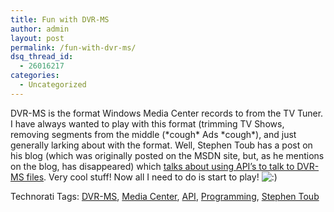 ```yaml
---
title: Fun with DVR-MS
author: admin
layout: post
permalink: /fun-with-dvr-ms/
dsq_thread_id:
  - 26016217
categories:
  - Uncategorized
---
```

DVR-MS is the format Windows Media Center records to from the TV Tuner. I have always wanted to play with this format (trimming TV Shows, removing segments from the middle (\*cough\* Ads \*cough\*), and just generally larking about with the format. Well, Stephen Toub has a post on his blog (which was originally posted on the MSDN site, but, as he mentions on the blog, has disappeared) which [talks about using API&#8217;s to talk to DVR-MS files][1]. Very cool stuff! Now all I need to do is start to play! <img src="http://blog.lotas-smartman.net/wp-includes/images/smilies/icon_smile.gif" alt=":)" class="wp-smiley" />

<div class="wlWriterSmartContent" id="0767317B-992E-4b12-91E0-4F059A8CECA8:8b22583b-c72f-4ce0-a4af-5ef88aca6c6f" contenteditable="false" style="padding-right: 0px; display: inline; padding-left: 0px; padding-bottom: 0px; margin: 0px; padding-top: 0px">
  Technorati Tags: <a href="http://technorati.com/tags/DVR-MS" rel="tag">DVR-MS</a>, <a href="http://technorati.com/tags/Media%20Center" rel="tag">Media Center</a>, <a href="http://technorati.com/tags/API" rel="tag">API</a>, <a href="http://technorati.com/tags/Programming" rel="tag">Programming</a>, <a href="http://technorati.com/tags/Stephen%20Toub" rel="tag">Stephen Toub</a>
</div></p>

 [1]: http://blogs.msdn.com/toub/archive/2007/09/22/fun-with-dvr-ms.aspx